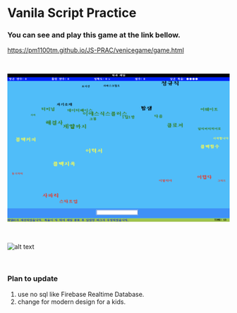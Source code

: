 Vanila Script Practice
==================
### You can see and play this game at the link bellow.
https://pm1100tm.github.io/JS-PRAC/venicegame/game.html

<br>

![alt text](https://github.com/pm1100tm/JS-PRAC/blob/master/venicegame/image/game_image_1%20.png)

<br>

![alt text](https://github.com/pm1100tm/JS-PRAC/blob/master/venicegame/image/game_image_2%20.png)

<br>

### Plan to update
1. use no sql like Firebase Realtime Database.
2. change for modern design for a kids.
